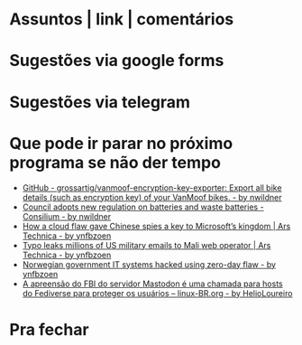 Assuntos | link | comentários
=============================

Sugestões via google forms
==========================

Sugestões via telegram
======================

Que pode ir parar no próximo programa se não der tempo
=======================================================
* [GitHub - grossartig/vanmoof-encryption-key-exporter: Export all bike details &#40;such as encryption key&#41; of your VanMoof bikes. - by nwildner](https://github.com/grossartig/vanmoof-encryption-key-exporter)
* [Council adopts new regulation on batteries and waste batteries - Consilium - by nwildner](https://www.consilium.europa.eu/en/press/press-releases/2023/07/10/council-adopts-new-regulation-on-batteries-and-waste-batteries/)
* [How a cloud flaw gave Chinese spies a key to Microsoft’s kingdom | Ars Technica - by ynfbzoen](https://arstechnica.com/security/2023/07/how-a-cloud-flaw-gave-chinese-spies-a-key-to-microsofts-kingdom/)
* [Typo leaks millions of US military emails to Mali web operator | Ars Technica - by ynfbzoen](https://arstechnica.com/information-technology/2023/07/typo-leaks-millions-of-us-military-emails-to-mali-web-operator/)
* [Norwegian government IT systems hacked using zero-day flaw - by ynfbzoen](https://www.bleepingcomputer.com/news/security/norwegian-government-it-systems-hacked-using-zero-day-flaw/)
* [A apreensão do FBI do servidor Mastodon é uma chamada para hosts do Fediverse para proteger os usuários – linux-BR.org - by HelioLoureiro](https://linux-br.org/6349-a-apreensao-do-fbi-do-servidor-mastodon-e-uma-chamada-para-hosts-do-fediverse-para-proteger-os-usuarios/)

Pra fechar
==========


